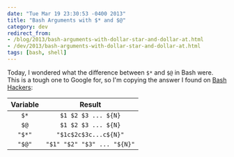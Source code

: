 ```yaml
---
date: "Tue Mar 19 23:30:53 -0400 2013"
title: "Bash Arguments with $* and $@"
category: dev
redirect_from:
- /blog/2013/bash-arguments-with-dollar-star-and-dollar-at.html
- /dev/2013/bash-arguments-with-dollar-star-and-dollar-at.html
tags: [bash, shell]
---
```


Today, I wondered what the difference between `$*` and `$@` in Bash were. This
is a tough one to Google for, so I'm copying the answer I found on [Bash
Hackers][1]:

| Variable | Result                      |
| :------: | :-------------------------: |
| `$*`     | `$1 $2 $3 ... ${N}`         |
| `$@`     | `$1 $2 $3 ... ${N}`         |
| `"$*"`   | `"$1c$2c$3c...c${N}"`       |
| `"$@"`   | `"$1" "$2" "$3" ... "${N}"` |

[1]: http://wiki.bash-hackers.org/scripting/posparams#all_positional_parameters

